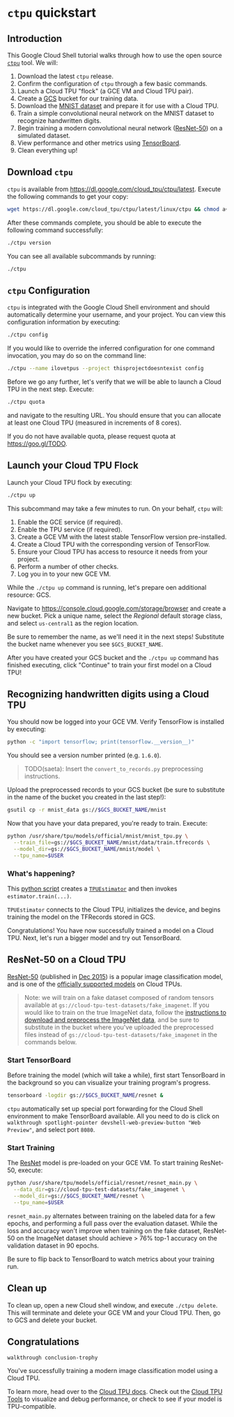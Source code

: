 # `ctpu` quickstart #

## Introduction ##

This Google Cloud Shell tutorial walks through how to use the open source
[`ctpu`](https://github.com/tensorflow/tpu/tree/master/tools/ctpu) tool. We
will:

1. Download the latest `ctpu` release.
1. Confirm the configuration of `ctpu` through a few basic commands.
1. Launch a Cloud TPU "flock" (a GCE VM and Cloud TPU pair).
1. Create a [GCS](https://cloud.google.com/storage/) bucket for our training
   data.
1. Download the [MNIST dataset](https://en.wikipedia.org/wiki/MNIST_database)
   and prepare it for use with a Cloud TPU.
1. Train a simple convolutional neural network on the MNIST dataset to recognize
   handwritten digits.
1. Begin training a modern convolutional neural network ([ResNet-50](https://github.com/tensorflow/tpu/tree/master/models/official/resnet))
   on a simulated dataset.
1. View performance and other metrics using [TensorBoard](https://www.tensorflow.org/programmers_guide/summaries_and_tensorboard).
1. Clean everything up!

## Download `ctpu` ##

`ctpu` is available from <https://dl.google.com/cloud_tpu/ctpu/latest>. Execute
the following commands to get your copy:

```bash
wget https://dl.google.com/cloud_tpu/ctpu/latest/linux/ctpu && chmod a+x ctpu
```

After these commands complete, you should be able to execute the following command successfully:

```bash
./ctpu version
```

You can see all available subcommands by running:

```bash
./ctpu
```

## `ctpu` Configuration ##

`ctpu` is integrated with the Google Cloud Shell environment and should
automatically determine your username, and your project. You can view this
configuration information by executing:

```bash
./ctpu config
```

If you would like to override the inferred configuration for one command
invocation, you may do so on the command line:

```bash
./ctpu --name ilovetpus --project thisprojectdoesntexist config
```

Before we go any further, let's verify that we will be able to launch a Cloud
TPU in the next step. Execute:

```bash
./ctpu quota
```

and navigate to the resulting URL. You should ensure that you can allocate at
least one Cloud TPU (measured in increments of 8 cores).

If you do not have available quota, please request quota at <https://goo.gl/TODO>.

## Launch your Cloud TPU Flock ##

Launch your Cloud TPU flock by executing:

```bash
./ctpu up
```

This subcommand may take a few minutes to run. On your behalf, `ctpu` will:

1. Enable the GCE service (if required).
1. Enable the TPU service (if required).
1. Create a GCE VM with the latest stable TensorFlow version pre-installed.
1. Create a Cloud TPU with the corresponding version of TensorFlow.
1. Ensure your Cloud TPU has access to resource it needs from your project.
1. Perform a number of other checks.
1. Log you in to your new GCE VM.

While the `./ctpu up` command is running, let's prepare oen additional resource: GCS.

Navigate to <https://console.cloud.google.com/storage/browser> and create a new bucket. Pick a unique name,
select the *Regional* default storage class, and select `us-central1` as the region location.

Be sure to remember the name, as we'll need it in the next steps! Substitute the bucket name whenever you see `$GCS_BUCKET_NAME`.

After you have created your GCS bucket and the `./ctpu up` command has finished executing, click "Continue" to train your first model on a Cloud TPU!

## Recognizing handwritten digits using a Cloud TPU ##

You should now be logged into your GCE VM. Verify TensorFlow is installed by executing:

```bash
python -c "import tensorflow; print(tensorflow.__version__)"
```

You should see a version number printed (e.g. `1.6.0`).

> TODO(saeta): Insert the `convert_to_records.py` preprocessing instructions.

Upload the preprocessed records to your GCS bucket (be sure to substitute in the name of the bucket you created in the last step!):

```bash
gsutil cp -r mnist_data gs://$GCS_BUCKET_NAME/mnist
```

Now that you have your data prepared, you're ready to train. Execute:

```bash
python /usr/share/tpu/models/official/mnist/mnist_tpu.py \
  --train_file=gs://$GCS_BUCKET_NAME/mnist/data/train.tfrecords \
  --model_dir=gs://$GCS_BUCKET_NAME/mnist/model \
  --tpu_name=$USER
```

### What's happening? ###

This [python script](https://github.com/tensorflow/models/blob/master/official/mnist/mnist_tpu.py) creates a
[`TPUEstimator`](https://www.tensorflow.org/versions/master/api_docs/python/tf/contrib/tpu/TPUEstimator) and then invokes `estimator.train(...)`.

`TPUEstimator` connects to the Cloud TPU, initializes the device, and begins training the model on the TFRecords stored in GCS.


Congratulations! You have now successfully trained a model on a Cloud TPU. Next, let's run a bigger model and try out TensorBoard.

## ResNet-50 on a Cloud TPU ##

[ResNet-50](https://github.com/tensorflow/tpu/tree/master/models/official/resnet) (published in [Dec 2015](https://arxiv.org/abs/1512.03385))
is a popular image classification model, and is one of the
[officially supported models](https://github.com/tensorflow/tpu/tree/master/models/official) on Cloud TPUs.

> Note: we will train on a fake dataset composed of random tensors available at `gs://cloud-tpu-test-datasets/fake_imagenet`. If you would like to train on
the true ImageNet data, follow the [instructions to download and preprocess the ImageNet data](https://cloud.google.com/tpu/docs/tutorials/resnet#download_and_convert_the_imagenet_data),
and be sure to substitute in the bucket where you've uploaded the preprocessed files instead of `gs://cloud-tpu-test-datasets/fake_imagenet` in the commands below.

### Start TensorBoard ###

Before training the model (which will take a while), first start TensorBoard in the background so you can visualize your training program's progress.

```bash
tensorboard -logdir gs://$GCS_BUCKET_NAME/resnet &
```

`ctpu` automatically set up special port forwarding for the Cloud Shell environment to make TensorBoard available.
All you need to do is click on `walkthrough spotlight-pointer devshell-web-preview-button "Web Preview"`, and select port `8080`.

### Start Training ###

The [ResNet](https://github.com/tensorflow/tpu/tree/master/models/official/resnet) model is pre-loaded on your GCE VM. To start training ResNet-50, execute:

```bash
python /usr/share/tpu/models/official/resnet/resnet_main.py \
  --data_dir=gs://cloud-tpu-test-datasets/fake_imagenet \
  --model_dir=gs://$GCS_BUCKET_NAME/resnet \
  --tpu_name=$USER
```

`resnet_main.py` alternates between training on the labeled data for a few epochs, and performing a full pass over the evaluation dataset. While the loss and accuracy won't improve when
training on the fake dataset, ResNet-50 on the ImageNet dataset should achieve > 76% top-1 accuracy on the validation dataset in 90 epochs.

Be sure to flip back to TensorBoard to watch metrics about your training run.

## Clean up ##

To clean up, open a new Cloud shell window, and execute `./ctpu delete`. This will terminate and delete your GCE VM and your Cloud TPU. Then, go to GCS and delete your bucket.

## Congratulations ##

`walkthrough conclusion-trophy`

You've successfully training a modern image classification model using a Cloud TPU.

To learn more, head over to the [Cloud TPU docs](https://cloud.google.com/tpu/docs/how-to). Check out the [Cloud TPU Tools](https://cloud.google.com/tpu/docs/cloud-tpu-tools) to visualize and debug performance, or check to see if your model is TPU-compatible.

